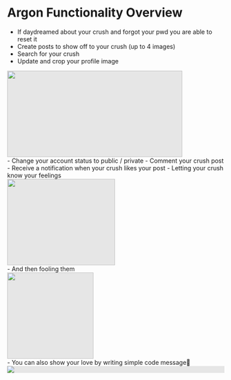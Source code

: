 # Argon Functionality Overview

- If daydreamed about your crush and forgot your pwd you are able to reset it
- Create posts to show off to your crush (up to 4 images)
- Search for your crush
- Update and crop your profile image
<img style="display: block;-webkit-user-select: none;cursor: zoom-in;background-color: hsl(0, 0%, 90%);" src="http://g.recordit.co/mGGHxhOjIk.gif" width="406" height="200">
- Change your account status to public / private
- Comment your crush post
- Receive a notification when your crush likes your post
- Letting your crush know your feelings
<img style="display: block;-webkit-user-select: none;cursor: zoom-in;background-color: hsl(0, 0%, 90%);" src="http://g.recordit.co/I7nvuLEO39.gif" width="250" height="200">
- And then fooling them
<img style="display: block;-webkit-user-select: none;cursor: zoom-in;background-color: hsl(0, 0%, 90%);" src="http://g.recordit.co/RB8BkLIdwX.gif" width="200" height="200">
- You can also show your love by writing simple code message🥰
<img style="display: block;-webkit-user-select: none;background-color: hsl(0, 0%, 90%);" src="http://g.recordit.co/nnbTK6BtOu.gif">